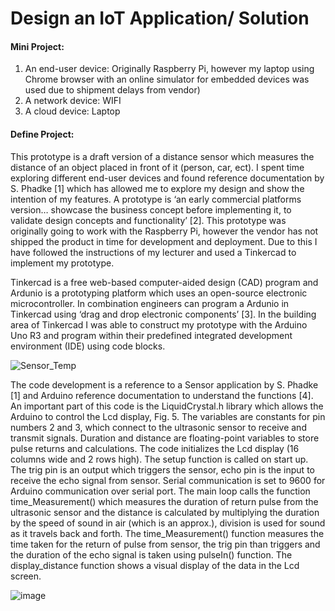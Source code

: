 # Design an IoT Application/ Solution

#### Mini Project:
1.	An end-user device: Originally Raspberry Pi, however my laptop using Chrome browser with an online simulator for embedded devices was used due to shipment delays from vendor)
2.	A network device: WIFI
3.	A cloud device: Laptop

#### Define Project: 
This prototype is a draft version of a distance sensor which measures the distance of an object placed in front of it (person, car, ect). I spent time exploring different end-user devices and found reference documentation by S. Phadke [1] which has allowed me to explore my design and show the intention of my features. A prototype is ‘an early commercial platforms version… showcase the business concept before implementing it, to validate design concepts and functionality’ [2]. This prototype was originally going to work with the Raspberry Pi, however the vendor has not shipped the product in time for development and deployment. Due to this I have followed the instructions of my lecturer and used a Tinkercad to implement my prototype.

Tinkercad is a free web-based computer-aided design (CAD) program and Ardunio is a prototyping platform which uses an open-source electronic microcontroller. In combination engineers can program a Ardunio in Tinkercad using ‘drag and drop electronic components’ [3]. In the building area of Tinkercad I was able to construct my prototype with the Arduino Uno R3 and program within their predefined integrated development environment (IDE) using code blocks. 

![Sensor_Temp](https://github.com/leakydishes/arduino_tests/assets/79079577/b9fd46d2-9287-4347-ad48-4b2d6696f069)


The code development is a reference to a Sensor application by S. Phadke [1] and Arduino reference documentation to understand the functions [4]. An important part of this code is the LiquidCrystal.h library which allows the Arduino to control the Lcd display, Fig. 5. The variables are constants for pin numbers 2 and 3, which connect to the ultrasonic sensor to receive and transmit signals. Duration and distance are floating-point variables to store pulse returns and calculations. The code initializes the Lcd display (16 columns wide and 2 rows high). The setup function is called on start up. The trig pin is an output which triggers the sensor, echo pin is the input to receive the echo signal from sensor. Serial communication is set to 9600 for Arduino communication over serial port. 
The main loop calls the function time_Measurement() which measures the duration of return pulse from the ultrasonic sensor and the distance is calculated by multiplying the duration by the speed of sound in air (which is an approx.), division is used for sound as it travels back and forth. The time_Measurement() function measures the time taken for the return of pulse from sensor, the trig pin than triggers and the duration of the echo signal is taken using pulseIn() function. The display_distance function shows a visual display of the data in the Lcd screen. 

![image](https://github.com/leakydishes/arduino_tests/assets/79079577/f7ed1efc-c77d-4663-96d7-c0776a454a19)
